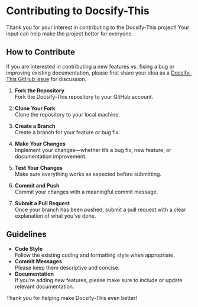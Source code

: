 # Contributing to Docsify-This

Thank you for your interest in contributing to the Docsify-This project! Your input can help make the project better for everyone.

## How to Contribute

If you are interested in contributing a new features vs. fixing a bug or improving existing documentation, please first share your idea as a [Docsify-This GitHub issue](https://github.com/hibbitts-design/docsify-this/issues) for discussion.

1. **Fork the Repository**  
   Fork the Docsify-This repository to your GitHub account.

2. **Clone Your Fork**  
   Clone the repository to your local machine.

3. **Create a Branch**  
   Create a branch for your feature or bug fix.

4. **Make Your Changes**  
   Implement your changes—whether it’s a bug fix, new feature, or documentation improvement.

5. **Test Your Changes**  
   Make sure everything works as expected before submitting.

6. **Commit and Push**  
   Commit your changes with a meaningful commit message.

7. **Submit a Pull Request**  
   Once your branch has been pushed, submit a pull request with a clear explanation of what you’ve done.

## Guidelines

- **Code Style**  
   Follow the existing coding and formatting style when appropriate.
- **Commit Messages**  
   Please keep them descriptive and concise.
- **Documentation**  
   If you’re adding new features, please make sure to include or update relevant documentation.

Thank you for helping make Docsify-This even better!
